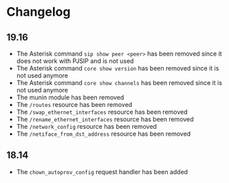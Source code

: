 Changelog
=========

19.16
-----

* The Asterisk command `sip show peer <peer>` has been removed since it does not work with PJSIP and is not used
* The Asterisk command `core show version` has been removed since it is not used anymore
* The Asterisk command `core show channels` has been removed since it is not used anymore
* The munin module has been removed
* The `/routes` resource has been removed
* The `/swap_ethernet_interfaces` resource has been removed
* The `/rename_ethernet_interfaces` resource has been removed
* The `/network_config` resource has been removed
* The `/netiface_from_dst_address` resource has been removed


18.14
-----

* The `chown_autoprov_config` request handler has been added
